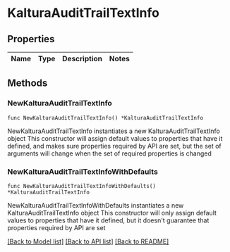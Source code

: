 # KalturaAuditTrailTextInfo

## Properties

Name | Type | Description | Notes
------------ | ------------- | ------------- | -------------

## Methods

### NewKalturaAuditTrailTextInfo

`func NewKalturaAuditTrailTextInfo() *KalturaAuditTrailTextInfo`

NewKalturaAuditTrailTextInfo instantiates a new KalturaAuditTrailTextInfo object
This constructor will assign default values to properties that have it defined,
and makes sure properties required by API are set, but the set of arguments
will change when the set of required properties is changed

### NewKalturaAuditTrailTextInfoWithDefaults

`func NewKalturaAuditTrailTextInfoWithDefaults() *KalturaAuditTrailTextInfo`

NewKalturaAuditTrailTextInfoWithDefaults instantiates a new KalturaAuditTrailTextInfo object
This constructor will only assign default values to properties that have it defined,
but it doesn't guarantee that properties required by API are set


[[Back to Model list]](../README.md#documentation-for-models) [[Back to API list]](../README.md#documentation-for-api-endpoints) [[Back to README]](../README.md)


